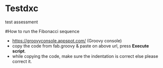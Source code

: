 # Testdxc
test assessment


#How to run the Fibonacci sequence
  - https://groovyconsole.appspot.com/ (Groovy console)
  - copy the code from fab.groovy & paste on above url, press **Execute script**.
  - while copying the code, make sure the indentation is correct else please correct it.

